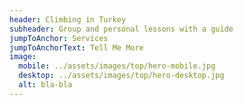 ```yaml
---
header: Climbing in Turkey
subheader: Group and personal lessons with a guide
jumpToAnchor: Services
jumpToAnchorText: Tell Me More
image:
  mobile: ../assets/images/top/hero-mobile.jpg
  desktop: ../assets/images/top/hero-desktop.jpg
  alt: bla-bla
---
```

